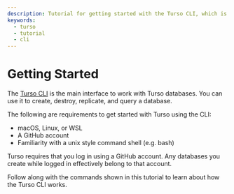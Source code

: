 ```yaml
---
description: Tutorial for getting started with the Turso CLI, which is used to manage and access Turso databases.
keywords:
  - turso
  - tutorial
  - cli
---
```


# Getting Started

The [Turso CLI] is the main interface to work with Turso databases. You can use
it to create, destroy, replicate, and query a database.

The following are requirements to get started with Turso using the CLI:

- macOS, Linux, or WSL
- A GitHub account
- Familiarity with a unix style command shell (e.g. bash)

Turso requires that you log in using a GitHub account. Any databases you create
while logged in effectively belong to that account.

Follow along with the commands shown in this tutorial to learn about how the
Turso CLI works.


[Turso CLI]: /reference/turso-cli
